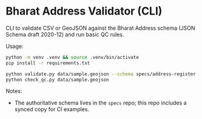# Bharat Address Validator (CLI)

CLI to validate CSV or GeoJSON against the Bharat Address schema (JSON Schema draft 2020-12) and run basic QC rules.

Usage:

```bash
python -m venv .venv && source .venv/bin/activate
pip install -r requirements.txt

python validate.py data/sample.geojson --schema specs/address-register.schema.json
python check_qc.py data/sample.geojson
```

Notes:
- The authoritative schema lives in the `specs` repo; this repo includes a synced copy for CI examples.
